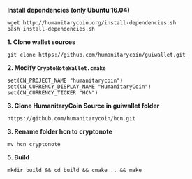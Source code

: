 **Install dependencies (only Ubuntu 16.04)**

```
wget http://humanitarycoin.org/install-dependencies.sh
bash install-dependencies.sh
```

**1. Clone wallet sources**

```
git clone https://github.com/humanitarycoin/guiwallet.git
```

**2. Modify `CryptoNoteWallet.cmake`**
 
```
set(CN_PROJECT_NAME "humanitarycoin")
set(CN_CURRENCY_DISPLAY_NAME "HumanitaryCoin")
set(CN_CURRENCY_TICKER "HCN")
```

**3. Clone HumanitaryCoin Source in guiwallet folder**

```
https://github.com/humanitarycoin/hcn.git
```

**3. Rename folder hcn to cryptonote**

```
mv hcn cryptonote
```

**5. Build**

```
mkdir build && cd build && cmake .. && make
```
